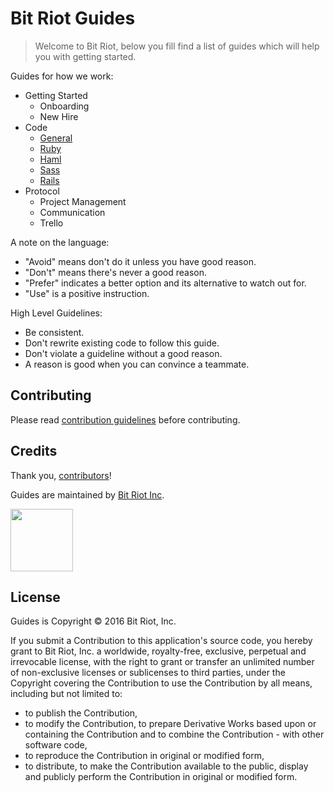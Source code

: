 Bit Riot Guides
===
> Welcome to Bit Riot, below you fill find a list of guides which will help you with getting started.

Guides for how we work:

* Getting Started
  * Onboarding
  * New Hire
* Code
  * [General](code/general)
  * [Ruby](code/ruby)
  * [Haml](code/haml)
  * [Sass](code/sass)
  * [Rails](code/rails)
* Protocol
  * Project Management
  * Communication
  * Trello

A note on the language:

* "Avoid" means don't do it unless you have good reason.
* "Don't" means there's never a good reason.
* "Prefer" indicates a better option and its alternative to watch out for.
* "Use" is a positive instruction.

High Level Guidelines:

* Be consistent.
* Don't rewrite existing code to follow this guide.
* Don't violate a guideline without a good reason.
* A reason is good when you can convince a teammate.


Contributing
---
Please read [contribution guidelines] before contributing.

[contribution guidelines]: /CONTRIBUTING.md

Credits
---
Thank you, [contributors](https://github.com/bitriot/guides/graphs/contributors)!

Guides are maintained by [Bit Riot Inc](http://bitriot.co).

<img src="http://bitriot.co/images/ic-logo-blue-dark-gray.svg" width="100"/>

License
---
Guides is Copyright © 2016 Bit Riot, Inc.

If you submit a Contribution to this application's source code, you hereby grant to Bit Riot, Inc. a worldwide, royalty-free, exclusive, perpetual and irrevocable license, with the right to grant or transfer an unlimited number of non-exclusive licenses or sublicenses to third parties, under the Copyright covering the Contribution to use the Contribution by all means, including but not limited to:

- to publish the Contribution,
- to modify the Contribution, to prepare Derivative Works based upon or containing the Contribution and to combine the Contribution - with other software code,
- to reproduce the Contribution in original or modified form,
- to distribute, to make the Contribution available to the public, display and publicly perform the Contribution in original or modified form.
